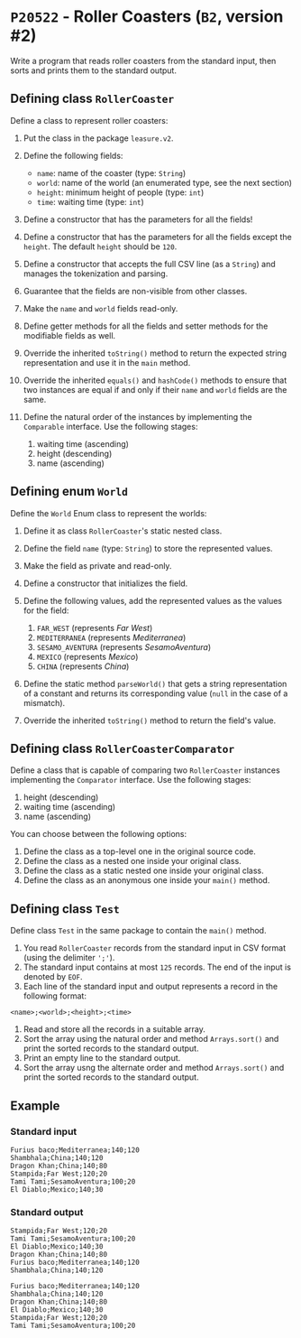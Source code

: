 # `P20522` - Roller Coasters (`B2`, version #2)

Write a program that reads roller coasters from the standard input, then sorts and prints them to the standard output.

## Defining class `RollerCoaster`

Define a class to represent roller coasters:

1. Put the class in the package `leasure.v2`.
1. Define the following fields:

   * `name`: name of the coaster (type: `String`)  
   * `world`: name of the world (an enumerated type, see the next section)
   * `height`: minimum height of people (type: `int`)
   * `time`: waiting time (type: `int`)

1. Define a constructor that has the parameters for all the fields!
1. Define a constructor that has the parameters for all the fields except the `height`. The default `height` should be `120`.
1. Define a constructor that accepts the full CSV line (as a `String`) and manages the tokenization and parsing.
1. Guarantee that the fields are non-visible from other classes.
1. Make the `name` and `world` fields read-only.
1. Define getter methods for all the fields and setter methods for the modifiable fields as well.
1. Override the inherited `toString()` method to return the expected string representation and use it in the `main` method.
1. Override the inherited `equals()` and `hashCode()` methods to ensure that two instances are equal if and only if their `name` and `world` fields are the same.
1. Define the natural order of the instances by implementing the `Comparable` interface. Use the following stages:

   1. waiting time (ascending)
   2. height (descending)
   3. name (ascending)

## Defining enum `World`

Define the `World` Enum class to represent the worlds:

1. Define it as class `RollerCoaster`'s static nested class.
1. Define the field `name` (type: `String`) to store the represented values.
1. Make the field as private and read-only.
1. Define a constructor that initializes the field.
1. Define the following values, add the represented values as the values for the field:

   1. `FAR_WEST` (represents *Far West*)
   1. `MEDITERRANEA` (represents *Mediterranea*)
   1. `SESAMO_AVENTURA` (represents *SesamoAventura*)
   1. `MEXICO` (represents *Mexico*)
   1. `CHINA` (represents *China*)

1. Define the static method `parseWorld()` that gets a string representation of a constant and returns its corresponding value (`null` in the case of a mismatch).
1. Override the inherited `toString()` method to return the field's value.

## Defining class `RollerCoasterComparator`

Define a class that is capable of comparing two `RollerCoaster` instances implementing the `Comparator` interface. Use the following stages:

1. height (descending)
1. waiting time (ascending)
1. name (ascending)

You can choose between the following options:

1. Define the class as a top-level one in the original source code.
1. Define the class as a nested one inside your original class.
1. Define the class as a static nested one inside your original class.
1. Define the class as an anonymous one inside your `main()` method.

## Defining class `Test`

Define class `Test` in the same package to contain the `main()` method.

1. You read `RollerCoaster` records from the standard input in CSV format (using the delimiter `';'`).
1. The standard input contains at most `125` records. The end of the input is denoted by `EOF`.
1. Each line of the standard input and output represents a record in the following format:

```
<name>;<world>;<height>;<time>
```

1. Read and store all the records in a suitable array.
1. Sort the array using the natural order and method `Arrays.sort()` and print the sorted records to the standard output.
1. Print an empty line to the standard output.
1. Sort the array usng the alternate order and method `Arrays.sort()` and print the sorted records to the standard output.

## Example

### Standard input

```
Furius baco;Mediterranea;140;120
Shambhala;China;140;120
Dragon Khan;China;140;80
Stampida;Far West;120;20
Tami Tami;SesamoAventura;100;20
El Diablo;Mexico;140;30
```

### Standard output

```
Stampida;Far West;120;20
Tami Tami;SesamoAventura;100;20
El Diablo;Mexico;140;30
Dragon Khan;China;140;80
Furius baco;Mediterranea;140;120
Shambhala;China;140;120

Furius baco;Mediterranea;140;120
Shambhala;China;140;120
Dragon Khan;China;140;80
El Diablo;Mexico;140;30
Stampida;Far West;120;20
Tami Tami;SesamoAventura;100;20
```
